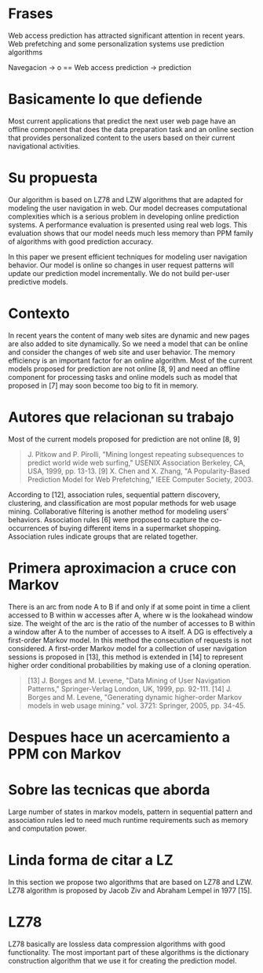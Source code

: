
# Frases 

Web access prediction has attracted significant attention in recent years. Web prefetching and some personalization systems use prediction algorithms

Navegacion -> o == Web access prediction -> prediction


# Basicamente lo que defiende
Most current applications that predict the next user web page have an offline component that does the data preparation task and an online section that provides personalized content to the users based on their current navigational activities.


# Su propuesta 
 Our algorithm is based on LZ78 and LZW algorithms that are adapted for modeling the user navigation in web. Our model decreases computational complexities which is a serious problem in developing online prediction systems. A performance evaluation is presented using real web logs. This evaluation shows that our model needs much less memory than PPM family of algorithms with good prediction accuracy.

 In this paper we present efficient techniques for modeling user navigation behavior. Our model is online so changes in user request patterns will update our prediction model incrementally. We do not build per-user predictive models. 



# Contexto

In recent years the content of many web sites are dynamic and new pages are also added to site dynamically. So we need a model that can be online and consider the changes of web site and user behavior. The memory efficiency is an important factor for an online algorithm. Most of the current models proposed for prediction are not online [8, 9] and need an offline component for processing tasks and online models such as model that proposed in [7] may soon become too big to fit in memory.



# Autores que relacionan su trabajo

Most of the current models proposed for prediction are not online [8, 9]

>J. Pitkow and P. Pirolli, "Mining longest repeating subsequences to predict world wide web surfing," USENIX Association Berkeley, CA, USA, 1999, pp. 13-13.
[9] X. Chen and X. Zhang, "A Popularity-Based Prediction Model for Web Prefetching," IEEE Computer Society, 2003.



According to [12], association rules, sequential pattern discovery, clustering, and classification are most popular methods for web usage mining. Collaborative filtering is another method for modeling users' behaviors. Association rules [6] were proposed to capture the co- occurrences of buying different items in a supermarket shopping. Association rules indicate groups that are related together.


# Primera aproximacion a cruce con Markov

There is an arc from node A to B if and only if at some point in time a client accessed to B within w accesses after A, where w is the lookahead window size. The weight of the arc is the ratio of the number of accesses to B within a window after A to the number of accesses to A itself. A DG is effectively a first-order Markov model. In this method the consecution of requests is not considered. A first-order Markov model for a collection of user navigation sessions is proposed in [13], this method is extended in [14] to represent higher order conditional probabilities by making use of a cloning operation.




> [13] J. Borges and M. Levene, "Data Mining of User Navigation Patterns," Springer-Verlag London, UK, 1999, pp. 92-111.
[14] J. Borges and M. Levene, "Generating dynamic higher-order Markov models in web usage mining." vol. 3721: Springer, 2005, pp. 34-45.



# Despues hace un acercamiento a PPM con Markov










# Sobre las tecnicas que aborda

Large number of states in markov models, pattern in sequential pattern and association rules led to need much runtime requirements such as memory and computation power.



# Linda forma de citar a LZ

In this section we propose two algorithms that are based on LZ78 and LZW. LZ78 algorithm is proposed by Jacob Ziv and Abraham Lempel in 1977 [15]. 



# LZ78

LZ78 basically are lossless data compression algorithms with good functionality. The most important part of these algorithms is the dictionary construction algorithm that we use it for creating the prediction model.




